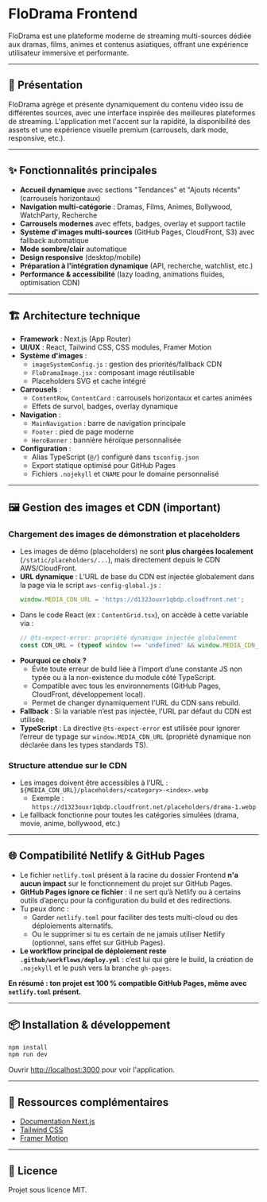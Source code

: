 # FloDrama Frontend

FloDrama est une plateforme moderne de streaming multi-sources dédiée aux dramas, films, animes et contenus asiatiques, offrant une expérience utilisateur immersive et performante.

---

## 🚀 Présentation

FloDrama agrège et présente dynamiquement du contenu vidéo issu de différentes sources, avec une interface inspirée des meilleures plateformes de streaming. L'application met l'accent sur la rapidité, la disponibilité des assets et une expérience visuelle premium (carrousels, dark mode, responsive, etc.).

---

## ✨ Fonctionnalités principales

- **Accueil dynamique** avec sections "Tendances" et "Ajouts récents" (carrousels horizontaux)
- **Navigation multi-catégorie** : Dramas, Films, Animes, Bollywood, WatchParty, Recherche
- **Carrousels modernes** avec effets, badges, overlay et support tactile
- **Système d'images multi-sources** (GitHub Pages, CloudFront, S3) avec fallback automatique
- **Mode sombre/clair** automatique
- **Design responsive** (desktop/mobile)
- **Préparation à l'intégration dynamique** (API, recherche, watchlist, etc.)
- **Performance & accessibilité** (lazy loading, animations fluides, optimisation CDN)

---

## 🏗️ Architecture technique

- **Framework** : Next.js (App Router)
- **UI/UX** : React, Tailwind CSS, CSS modules, Framer Motion
- **Système d'images** :
  - `imageSystemConfig.js` : gestion des priorités/fallback CDN
  - `FloDramaImage.jsx` : composant image réutilisable
  - Placeholders SVG et cache intégré
- **Carrousels** :
  - `ContentRow`, `ContentCard` : carrousels horizontaux et cartes animées
  - Effets de survol, badges, overlay dynamique
- **Navigation** :
  - `MainNavigation` : barre de navigation principale
  - `Footer` : pied de page moderne
  - `HeroBanner` : bannière héroïque personnalisée
- **Configuration** :
  - Alias TypeScript (`@/`) configuré dans `tsconfig.json`
  - Export statique optimisé pour GitHub Pages
  - Fichiers `.nojekyll` et `CNAME` pour le domaine personnalisé

---

## 🖼️ Gestion des images et CDN (important)

### Chargement des images de démonstration et placeholders

- Les images de démo (placeholders) ne sont **plus chargées localement** (`/static/placeholders/...`), mais directement depuis le CDN AWS/CloudFront.
- **URL dynamique** : L’URL de base du CDN est injectée globalement dans la page via le script `aws-config-global.js` :
  ```js
  window.MEDIA_CDN_URL = 'https://d1323ouxr1qbdp.cloudfront.net';
  ```
- Dans le code React (ex : `ContentGrid.tsx`), on accède à cette variable via :
  ```typescript
  // @ts-expect-error: propriété dynamique injectée globalement
  const CDN_URL = (typeof window !== 'undefined' && window.MEDIA_CDN_URL) ? window.MEDIA_CDN_URL : 'https://d1323ouxr1qbdp.cloudfront.net';
  ```
- **Pourquoi ce choix ?**
  - Évite toute erreur de build liée à l’import d’une constante JS non typée ou à la non-existence du module côté TypeScript.
  - Compatible avec tous les environnements (GitHub Pages, CloudFront, développement local).
  - Permet de changer dynamiquement l’URL du CDN sans rebuild.
- **Fallback** : Si la variable n’est pas injectée, l’URL par défaut du CDN est utilisée.
- **TypeScript** : La directive `@ts-expect-error` est utilisée pour ignorer l’erreur de typage sur `window.MEDIA_CDN_URL` (propriété dynamique non déclarée dans les types standards TS).

### Structure attendue sur le CDN
- Les images doivent être accessibles à l’URL : `${MEDIA_CDN_URL}/placeholders/<category>-<index>.webp`
  - Exemple : `https://d1323ouxr1qbdp.cloudfront.net/placeholders/drama-1.webp`
- Le fallback fonctionne pour toutes les catégories simulées (drama, movie, anime, bollywood, etc.)

---

## 🌐 Compatibilité Netlify & GitHub Pages

- Le fichier `netlify.toml` présent à la racine du dossier Frontend **n'a aucun impact** sur le fonctionnement du projet sur GitHub Pages.
- **GitHub Pages ignore ce fichier** : il ne sert qu’à Netlify ou à certains outils d’aperçu pour la configuration du build et des redirections.
- Tu peux donc :
  - Garder `netlify.toml` pour faciliter des tests multi-cloud ou des déploiements alternatifs.
  - Ou le supprimer si tu es certain de ne jamais utiliser Netlify (optionnel, sans effet sur GitHub Pages).
- **Le workflow principal de déploiement reste `.github/workflows/deploy.yml`** : c’est lui qui gère le build, la création de `.nojekyll` et le push vers la branche `gh-pages`.

**En résumé : ton projet est 100 % compatible GitHub Pages, même avec `netlify.toml` présent.**

---

## 📦 Installation & développement

```bash
npm install
npm run dev
```

Ouvrir [http://localhost:3000](http://localhost:3000) pour voir l'application.

---

## 🔗 Ressources complémentaires

- [Documentation Next.js](https://nextjs.org/docs)
- [Tailwind CSS](https://tailwindcss.com/docs)
- [Framer Motion](https://www.framer.com/motion/)

---

## 📝 Licence

Projet sous licence MIT.
